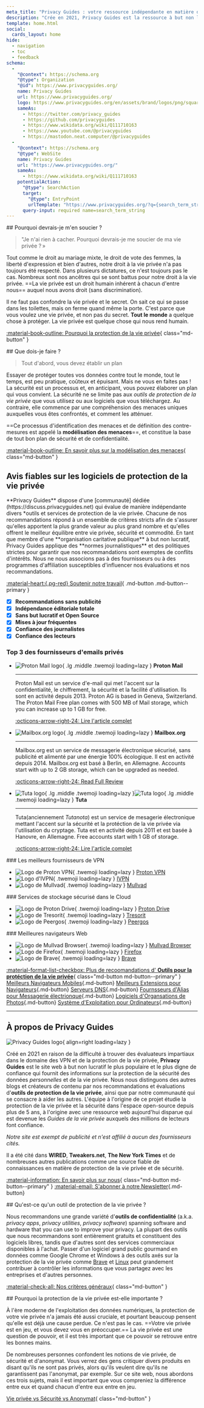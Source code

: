 ```yaml
---
meta_title: "Privacy Guides : votre ressource indépendante en matière de protection de la vie privée & de sécurité"
description: "Crée en 2021, Privacy Guides est la ressource à but non lucratif la plus populaire et la plus & fiable pour trouver des outils de protection de la vie privée ainsi qu'en apprendre plus sur la protection de votre vie numérique."
template: home.html
social:
  cards_layout: home
hide:
  - navigation
  - toc
  - feedback
schema:
  - 
    "@context": https://schema.org
    "@type": Organization
    "@id": https://www.privacyguides.org/
    name: Privacy Guides
    url: https://www.privacyguides.org/
    logo: https://www.privacyguides.org/en/assets/brand/logos/png/square/pg-yellow.png
    sameAs:
      - https://twitter.com/privacy_guides
      - https://github.com/privacyguides
      - https://www.wikidata.org/wiki/Q111710163
      - https://www.youtube.com/@privacyguides
      - https://mastodon.neat.computer/@privacyguides
  - 
    "@context": https://schema.org
    "@type": WebSite
    name: Privacy Guides
    url: "https://www.privacyguides.org/"
    sameAs:
      - https://www.wikidata.org/wiki/Q111710163
    potentialAction:
      "@type": SearchAction
      target:
        "@type": EntryPoint
        urlTemplate: "https://www.privacyguides.org/?q={search_term_string}"
      query-input: required name=search_term_string
---
```


<!-- markdownlint-disable -->
<div class="grid" markdown>
<div markdown>
## Pourquoi devrais-je m'en soucier ?

> "Je n'ai rien à cacher. Pourquoi devrais-je me soucier de ma vie privée ? »

Tout comme le droit au mariage mixte, le droit de vote des femmes, la liberté d'expression et bien d'autres, notre droit à la vie privée n'a pas toujours été respecté. Dans plusieurs dictatures, ce n'est toujours pas le cas. Nombreux sont nos ancêtres qui se sont battus pour notre droit à la vie privée. ==La vie privée est un droit humain inhérent à chacun d'entre nous== auquel nous avons droit (sans discrimination).

Il ne faut pas confondre la vie privée et le secret. On sait ce qui se passe dans les toilettes, mais on ferme quand même la porte. C'est parce que vous voulez une vie privée, et non pas du secret. **Tout le monde** a quelque chose à protéger. La vie privée est quelque chose qui nous rend humain.

[:material-book-outline: Pourquoi la protection de la vie privée](basics/why-privacy-matters.md){ class="md-button" }
</div>

<div markdown>
## Que dois-je faire ?

> Tout d'abord, vous devez établir un plan

Essayer de protéger toutes vos données contre tout le monde, tout le temps, est peu pratique, coûteux et épuisant. Mais ne vous en faites pas ! La sécurité est un processus et, en anticipant, vous pouvez élaborer un plan qui vous convient. La sécurité ne se limite pas aux *outils de protection de la vie privée* que vous utilisez ou aux logiciels que vous téléchargez. Au contraire, elle commence par une compréhension des menaces uniques auxquelles vous êtes confrontés, et comment les atténuer.

==Ce processus d'identification des menaces et de définition des contre-mesures est appelé la **modélisation des menaces**==, et constitue la base de tout bon plan de sécurité et de confidentialité.

[:material-book-outline: En savoir plus sur la modélisation des menaces](basics/threat-modeling.md){ class="md-button" }
</div>
</div>

## Avis fiables sur les logiciels de protection de la vie privée

<div class="grid" markdown>

<div markdown>
**Privacy Guides** dispose d'une [communauté] dédiée (https://discuss.privacyguides.net) qui évalue de manière indépendante divers *outils et services de protection de la vie privée. Chacune de nos recommandations répond à un ensemble de critères stricts afin de s'assurer qu'elles apportent la plus grande valeur au plus grand nombre et qu'elles offrent le meilleur équilibre entre vie privée, sécurité et commodité. En tant que membre d'une **organisation caritative publique** à but non lucratif, Privacy Guides applique des **normes journalistiques** et des politiques strictes pour garantir que nos recommandations sont exemptes de conflits d'intérêts. Nous ne nous associons pas à des fournisseurs ou à des programmes d'affiliation susceptibles d'influencer nos évaluations et nos recommandations.

[:material-heart:{.pg-red} Soutenir notre travail](https://donate.magicgrants.org/privacyguides){ .md-button .md-button--primary }
</div>

- [x] **Recommandations sans publicité**
- [x] **Indépendance éditoriale totale**
- [x] **Sans but lucratif et Open Source**
- [x] **Mises à jour fréquentes**
- [x] **Confiance des journalistes**
- [x] **Confiance des lecteurs**

</div>

### Top 3 des fournisseurs d'emails privés

<div class="grid cards" markdown>

-   ![Proton Mail logo](assets/img/email/protonmail.svg){ .lg .middle .twemoji loading=lazy } **Proton Mail**

    ---

    Proton Mail est un service d'e-mail qui met l'accent sur la confidentialité, le chiffrement, la sécurité et la facilité d'utilisation. Ils sont en activité depuis 2013. Proton AG is based in Geneva, Switzerland. The Proton Mail Free plan comes with 500 MB of Mail storage, which you can increase up to 1 GB for free.

    [:octicons-arrow-right-24: Lire l'article complet](email.md#proton-mail)

-   ![Mailbox.org logo](assets/img/email/mailboxorg.svg){ .lg .middle .twemoji loading=lazy } **Mailbox.org**

    ---

    Mailbox.org est un service de messagerie électronique sécurisé, sans publicité et alimenté par une énergie 100% écologique. Il est en activité depuis 2014. Mailbox.org est basé à Berlin, en Allemagne. Accounts start with up to 2 GB storage, which can be upgraded as needed.

    [:octicons-arrow-right-24: Read Full Review](email.md#mailboxorg)

-   ![Tuta logo](assets/img/email/tuta.svg#only-light){ .lg .middle .twemoji loading=lazy }![Tuta logo](assets/img/email/tuta-dark.svg#only-dark){ .lg .middle .twemoji loading=lazy } **Tuta**

    ---

    Tuta(anciennement *Tutanota*) est un service de mesagerie électronique  mettant l'accent sur la sécurité et la protéction de la vie privée via l'utilisation du cryptage. Tuta est en activité depuis 2011 et est basée à Hanovre, en Allemagne. Free accounts start with 1 GB of storage.

    [:octicons-arrow-right-24: Lire l'article complet](email.md#tuta)

</div>

<div class="grid" markdown>
<div markdown>
### Les meilleurs fournisseurs de VPN

<div class="grid cards" markdown>

- ![Logo de Proton VPN](assets/img/vpn/protonvpn.svg){ .twemoji loading=lazy } [Proton VPN](vpn.md#proton-vpn)
- ![Logo d'IVPN](assets/img/vpn/mini/ivpn.svg){ .twemoji loading=lazy } [IVPN](vpn.md#ivpn)
- ![Logo de Mullvad](assets/img/vpn/mullvad.svg){ .twemoji loading=lazy } [Mullvad](vpn.md#mullvad)

</div>
</div>

<div markdown>
### Services de stockage sécurisé dans le Cloud

<div class="grid cards" markdown>

- ![Logo de Proton Drive](assets/img/cloud/protondrive.svg){ .twemoji loading=lazy } [Proton Drive](cloud.md#proton-drive)
- ![Logo de Tresorit](assets/img/cloud/tresorit.svg){ .twemoji loading=lazy } [Tresorit](cloud.md#tresorit)
- ![Logo de Peergos](assets/img/cloud/peergos.svg){ .twemoji loading=lazy } [Peergos](cloud.md#peergos)

</div>
</div>

<div markdown>
### Meilleures navigateurs Web

<div class="grid cards" markdown>

- ![Logo de Mullvad Browser](assets/img/browsers/mullvad_browser.svg){ .twemoji loading=lazy } [Mullvad Browser](desktop-browsers.md#mullvad-browser)
- ![Logo de Firefox](assets/img/browsers/firefox.svg){ .twemoji loading=lazy } [Firefox](desktop-browsers.md#firefox)
- ![Logo de Brave](assets/img/browsers/brave.svg){ .twemoji loading=lazy } [Brave](desktop-browsers.md#brave)

</div>
</div>
</div>

[:material-format-list-checkbox: Plus de recoomandations d' **Outils pour la protéction de la vie privée**](tools.md){ class="md-button md-button--primary" }
[Meilleurs Navigateurs Mobiles](mobile-browsers.md ""){.md-button} [Meilleurs Extensions pour Navigateurs](browser-extensions.md ""){.md-button} [Serveurs DNS](dns.md ""){.md-button} [Fournsseurs d'Alias pour Messagerie électrionque](email-aliasing.md ""){.md-button} [Logiciels d'Organsations de Photos](photo-management.md ""){.md-button} [Système d'Exploitation pour Ordinateurs](desktop.md ""){.md-button}

---

## À propos de Privacy Guides

![Privacy Guides logo](assets/brand/logos/png/square/pg-yellow.png){ align=right loading=lazy }

Créé en 2021 en raison de la difficulté à trouver des évaluateurs impartiaux dans le domaine des VPN et de la protection de la vie privée, **Privacy Guides** est le site web à but non lucratif le plus populaire et le plus digne de confiance qui fournit des informations sur la protection de la sécurité des données *personnelles* et de la vie privée. Nous nous distinguons des autres blogs et créateurs de contenu par nos recommandations et évaluations d'**outils de protection de la vie privée**, ainsi que par notre communauté qui se consacre à aider les autres. L'équipe à l'origine de ce projet étudie la protection de la vie privée et la sécurité dans l'espace open-source depuis plus de 5 ans, à l'origine avec une ressource web aujourd'hui disparue qui est devenue les *Guides de la vie privée* auxquels des millions de lecteurs font confiance.

*Notre site est exempt de publicité et n'est affilié à aucun des fournisseurs cités.*

Il a été cité dans **WIRED**, **Tweakers.net**, **The New York Times** et de nombreuses autres publications comme une source fiable de connaissances en matière de protection de la vie privée et de sécurité.

[:material-information: En savoir plus sur nous](about.md){ class="md-button md-button--primary" } [:material-email: S'abonner à notre Newsletter](https://blog.privacyguides.org/#/portal/signup ""){.md-button}

<div class="grid" markdown>
<div markdown>
## Qu'est-ce qu'un outil de protection de la vie privée ?

Nous recommandons une grande variété d'**outils de confidentialité** (a.k.a. *privacy apps*, *privacy utilities*, *privacy software*) spanning software and hardware that you can use to improve your privacy. La plupart des outils que nous recommandons sont entièrement gratuits et constituent des logiciels libres, tandis que d'autres sont des services commerciaux disponibles à l'achat. Passer d'un logiciel grand public gourmand en données comme Google Chrome et Windows à des outils axés sur la protection de la vie privée comme [Brave](desktop-browsers.md#brave) et [Linux](desktop.md) peut grandement contribuer à contrôler les informations que vous partagez avec les entreprises et d'autres personnes.

[:material-check-all: Nos critères généraux](about/criteria.md){ class="md-button" }
</div>

<div markdown>
## Pourquoi la protection de la vie privée est-elle importante ?

À l'ère moderne de l'exploitation des données numériques, la protection de votre vie privée n'a jamais été aussi cruciale, et pourtant beaucoup pensent qu'elle est déjà une cause perdue. Ce n'est pas le cas. ==Votre vie privée est en jeu, et vous devez vous en préoccuper.== La vie privée est une question de pouvoir, et il est très important que ce pouvoir se retrouve entre les bonnes mains.

De nombreuses personnes confondent les notions de vie privée, de sécurité et d'anonymat. Vous verrez des gens critiquer divers produits en disant qu'ils ne sont pas privés, alors qu'ils veulent dire qu'ils ne garantissent pas l'anonymat, par exemple. Sur ce site web, nous abordons ces trois sujets, mais il est important que vous compreniez la différence entre eux et quand chacun d'entre eux entre en jeu.

[Vie privée vs Sécurité vs Anonymat](basics/why-privacy-matters.md#what-is-privacy){ class="md-button" }
</div>
</div>
